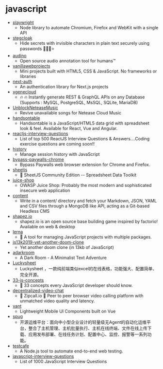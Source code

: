 # javascript
- [playwright](https://github.com/microsoft/playwright)
  - Node library to automate Chromium, Firefox and WebKit with a single API
- [stegcloak](https://github.com/KuroLabs/stegcloak)
  - Hide secrets with invisible characters in plain text securely using passwords 🧙🏻‍♂️⭐
- [audino](https://github.com/midas-research/audino)
  - Open source audio annotation tool for humans™
- [vanillawebprojects](https://github.com/bradtraversy/vanillawebprojects)
  - Mini projects built with HTML5, CSS & JavaScript. No frameworks or libraries
- [next-auth](https://github.com/iaincollins/next-auth)
  - An authentication library for Next.js projects
- [xgenecloud](https://github.com/xgenecloud/xgenecloud)
  - 🔥 🔥 Instantly generate REST & GraphQL APIs on any Database (Supports : MySQL, PostgreSQL, MsSQL, SQLite, MariaDB)
- [UnblockNeteaseMusic](https://github.com/nondanee/UnblockNeteaseMusic)
  - Revive unavailable songs for Netease Cloud Music
- [handsontable](https://github.com/handsontable/handsontable)
  - Handsontable is a JavaScript/HTML5 data grid with spreadsheet look & feel. Available for React, Vue and Angular.
- [reactjs-interview-questions](https://github.com/sudheerj/reactjs-interview-questions)
  - List of top 500 ReactJS Interview Questions & Answers....Coding exercise questions are coming soon!!
- [history](https://github.com/ReactTraining/history)
  - Manage session history with JavaScript
- [bypass-paywalls-chrome](https://github.com/iamadamdev/bypass-paywalls-chrome)
  - Bypass Paywalls web browser extension for Chrome and Firefox.
- [sheetjs](https://github.com/SheetJS/sheetjs)
  - 📗 SheetJS Community Edition -- Spreadsheet Data Toolkit
- [juice-shop](https://github.com/bkimminich/juice-shop)
  - OWASP Juice Shop: Probably the most modern and sophisticated insecure web application
- [content](https://github.com/nuxt/content)
  - Write in a content/ directory and fetch your Markdown, JSON, YAML and CSV files through a MongoDB like API, acting as a Git-based Headless CMS
- [shapez.io](https://github.com/tobspr/shapez.io)
  - shapez.io is an open source base building game inspired by factorio! Available on web & desktop
- [lerna](https://github.com/lerna/lerna)
  - 🐉 A tool for managing JavaScript projects with multiple packages.
- [js13k2019-yet-another-doom-clone](https://github.com/carlini/js13k2019-yet-another-doom-clone)
  - Yet another doom clone (in 13kb of JavaScript)
- [adarkroom](https://github.com/doublespeakgames/adarkroom)
  - A Dark Room - A Minimalist Text Adventure
- [Luckysheet](https://github.com/mengshukeji/Luckysheet)
  - Luckysheet ，一款纯前端类似excel的在线表格，功能强大、配置简单、完全开源。
- [33-js-concepts](https://github.com/leonardomso/33-js-concepts)
  - 📜 33 concepts every JavaScript developer should know.
- [decentralized-video-chat](https://github.com/ianramzy/decentralized-video-chat)
  - 🚀 Zipcall.io 🚀 Peer to peer browser video calling platform with unmatched video quality and latency.
- [vant](https://github.com/youzan/vant)
  - Lightweight Mobile UI Components built on Vue
- [spug](https://github.com/openspug/spug)
  - 开源运维平台：面向中小型企业设计的轻量级无Agent的自动化运维平台，整合了主机管理、主机批量执行、主机在线终端、文件在线上传下载、应用发布部署、在线任务计划、配置中心、监控、报警等一系列功能。
- [testcafe](https://github.com/DevExpress/testcafe)
  - A Node.js tool to automate end-to-end web testing.
- [javascript-interview-questions](https://github.com/sudheerj/javascript-interview-questions)
  - List of 1000 JavaScript Interview Questions
